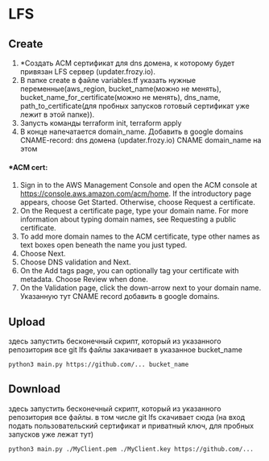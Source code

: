 # LFS
## Create
1. *Создать ACM сертификат для dns домена, к которому будет привязан LFS сервер (updater.frozy.io).   
2. В папке create в файле variables.tf указать нужные переменные(aws_region, bucket_name(можно не менять), bucket_name_for_certificate(можно не менять), dns_name, path_to_certificate(для пробных запусков готовый сертификат уже лежит в этой папке)).
3. Запусть команды terraform init, terraform apply
4. В конце напечатается domain_name. Добавить в google domains CNAME-record: 
dns домена (updater.frozy.io) CNAME domain_name 
на этом 


#### *ACM cert:
1. Sign in to the AWS Management Console and open the ACM console at https://console.aws.amazon.com/acm/home. If the introductory page appears, choose Get Started. Otherwise, choose Request a certificate.
2. On the Request a certificate page, type your domain name. For more information about typing domain names, see Requesting a public certificate.
3. To add more domain names to the ACM certificate, type other names as text boxes open beneath the name you just typed.
4. Choose Next.
5. Choose DNS validation and Next.
6. On the Add tags page, you can optionally tag your certificate with metadata. Choose Review when done.
7. On the Validation page, click the down-arrow next to your domain name. Указанную тут СNAME record добавить в google domains.

## Upload
здесь запустить бесконечный скрипт, который из указанного репозитория все git lfs файлы закачивает в указанное bucket_name
```
python3 main.py https://github.com/... bucket_name
```

## Download
здесь запустить бесконечный скрипт, который из указанного репозитория все файлы. в том числе git lfs cкачивает cюда (на вход подать пользовательский сертификат и приватный ключ, для пробных запусков уже лежат тут)
```
python3 main.py ./MyClient.pem ./MyClient.key https://github.com/...
```
